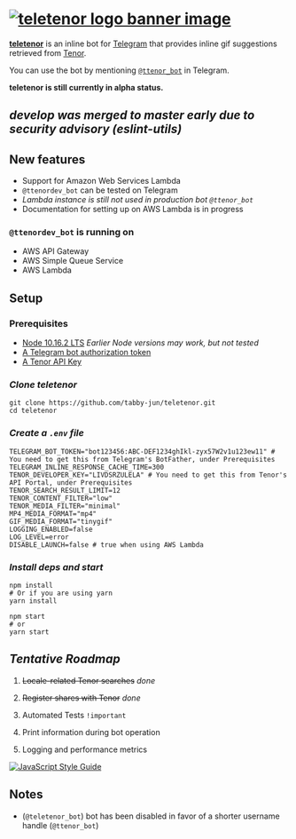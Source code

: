 # [![teletenor logo banner image](readme-static/teletenor-banner.png)](https://telegram.me/ttenor_bot)

[**teletenor**](https://telegram.me/ttenor_bot) is an inline bot for [Telegram](https://telegram.org/) that provides inline gif suggestions retrieved from [Tenor](https://tenor.com/).

You can use the bot by mentioning [`@ttenor_bot`](https://telegram.me/ttenor_bot) in Telegram.

**teletenor is still currently in alpha status.**

## *develop was merged to master early due to security advisory (eslint-utils)*

## New features

* Support for Amazon Web Services Lambda
* `@ttenordev_bot` can be tested on Telegram
* *Lambda instance is still not used in production bot `@ttenor_bot`*
* Documentation for setting up on AWS Lambda is in progress

### `@ttenordev_bot` is running on

* AWS API Gateway
* AWS Simple Queue Service
* AWS Lambda

## Setup

### Prerequisites

* [Node 10.16.2 LTS](https://nodejs.org/en/) *Earlier Node versions may work, but not tested*
* [A Telegram bot authorization token](https://core.telegram.org/bots#6-botfather)
* [A Tenor API Key](https://tenor.com/developer/keyregistration)

### *Clone teletenor*

```shell
git clone https://github.com/tabby-jun/teletenor.git
cd teletenor
```

### *Create a `.env` file*

```shell
TELEGRAM_BOT_TOKEN="bot123456:ABC-DEF1234ghIkl-zyx57W2v1u123ew11" # You need to get this from Telegram's BotFather, under Prerequisites
TELEGRAM_INLINE_RESPONSE_CACHE_TIME=300
TENOR_DEVELOPER_KEY="LIVDSRZULELA" # You need to get this from Tenor's API Portal, under Prerequisites
TENOR_SEARCH_RESULT_LIMIT=12
TENOR_CONTENT_FILTER="low"
TENOR_MEDIA_FILTER="minimal"
MP4_MEDIA_FORMAT="mp4"
GIF_MEDIA_FORMAT="tinygif"
LOGGING_ENABLED=false
LOG_LEVEL=error
DISABLE_LAUNCH=false # true when using AWS Lambda
```

### *Install deps and start*

```shell
npm install
# Or if you are using yarn
yarn install

npm start
# or
yarn start
```

## *Tentative Roadmap*

1. ~~Locale-related Tenor searches~~ *done*

2. ~~Register shares with Tenor~~  *done*

3. Automated Tests `!important`

4. Print information during bot operation

5. Logging and performance metrics

[![JavaScript Style Guide](https://cdn.rawgit.com/standard/standard/master/badge.svg)](https://github.com/standard/standard)

## Notes

* (`@teletenor_bot`) bot has been disabled in favor of a shorter username handle (`@ttenor_bot`)
